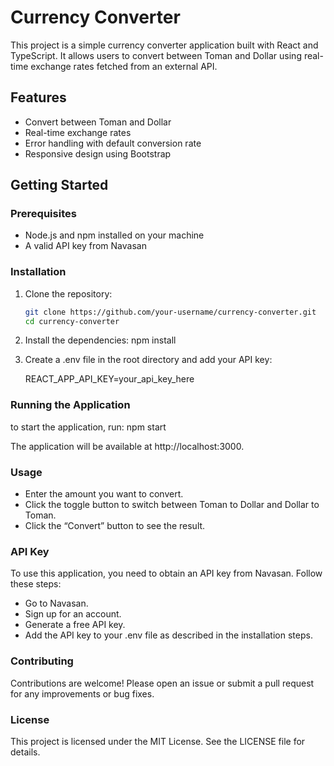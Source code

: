 # Currency Converter

This project is a simple currency converter application built with React and TypeScript. It allows users to convert between Toman and Dollar using real-time exchange rates fetched from an external API.

## Features

- Convert between Toman and Dollar
- Real-time exchange rates
- Error handling with default conversion rate
- Responsive design using Bootstrap

## Getting Started

### Prerequisites

- Node.js and npm installed on your machine
- A valid API key from Navasan

### Installation

1. Clone the repository:

   ```bash
   git clone https://github.com/your-username/currency-converter.git
   cd currency-converter
   ```

2. Install the dependencies:
   npm install

3. Create a .env file in the root directory and add your API key:

   REACT_APP_API_KEY=your_api_key_here

### Running the Application

to start the application, run:
npm start

The application will be available at http://localhost:3000.

### Usage

- Enter the amount you want to convert.
- Click the toggle button to switch between Toman to Dollar and Dollar to Toman.
- Click the “Convert” button to see the result.

### API Key

To use this application, you need to obtain an API key from Navasan. Follow these steps:

- Go to Navasan.
- Sign up for an account.
- Generate a free API key.
- Add the API key to your .env file as described in the installation steps.

### Contributing

Contributions are welcome! Please open an issue or submit a pull request for any improvements or bug fixes.

### License

This project is licensed under the MIT License. See the LICENSE file for details.
